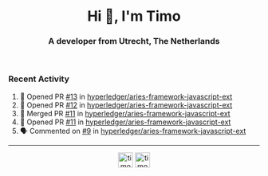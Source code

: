 <h1 align="center">Hi 👋, I'm Timo</h1>
<h3 align="center">A developer from Utrecht, The Netherlands</h3>
<br/>
<!-- https://github.com/rahuldkjain/github-profile-readme-generator --!>

<!--  <p align="left"><img src="https://github-readme-stats.vercel.app/api?username=timoglastra&show_icons=true&count_private=true&" alt="timoglastra" /></p> --!>

<!--
Github language stats
<p align="left"><img src="https://github-readme-stats.vercel.app/api/top-langs/?username=timoglastra&layout=compact" alt="timoglastra" /><p>
-->

<!-- Codestats language stats -->
<!-- <p align="left"><img src="https://codestats-readme.vercel.app/api/top-langs/?username=timoglastra&layout=compact&language_count=12" alt="timoglastra" /><p>    --!>
  
<h3>Recent Activity</h3>

<!--START_SECTION:activity-->
1. 💪 Opened PR [#13](https://github.com/hyperledger/aries-framework-javascript-ext/pull/13) in [hyperledger/aries-framework-javascript-ext](https://github.com/hyperledger/aries-framework-javascript-ext)
2. 💪 Opened PR [#12](https://github.com/hyperledger/aries-framework-javascript-ext/pull/12) in [hyperledger/aries-framework-javascript-ext](https://github.com/hyperledger/aries-framework-javascript-ext)
3. 🎉 Merged PR [#11](https://github.com/hyperledger/aries-framework-javascript-ext/pull/11) in [hyperledger/aries-framework-javascript-ext](https://github.com/hyperledger/aries-framework-javascript-ext)
4. 💪 Opened PR [#11](https://github.com/hyperledger/aries-framework-javascript-ext/pull/11) in [hyperledger/aries-framework-javascript-ext](https://github.com/hyperledger/aries-framework-javascript-ext)
5. 🗣 Commented on [#9](https://github.com/hyperledger/aries-framework-javascript-ext/issues/9) in [hyperledger/aries-framework-javascript-ext](https://github.com/hyperledger/aries-framework-javascript-ext)
<!--END_SECTION:activity-->

---

<p align="center">
<a href="https://twitter.com/timoglastra" target="blank"><img align="center" src="https://cdn.jsdelivr.net/npm/simple-icons@3.0.1/icons/twitter.svg" alt="timoglastra" height="30" width="30" /></a>
<a href="https://linkedin.com/in/timoglastra" target="blank"><img align="center" src="https://cdn.jsdelivr.net/npm/simple-icons@3.0.1/icons/linkedin.svg" alt="timoglastra" height="30" width="30" /></a>
</p>




